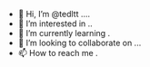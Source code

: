 - 👋 Hi, I’m @tedltt ....
- 👀 I’m interested in ..
- 🌱 I’m currently learning .
- 💞️ I’m looking to collaborate on ...
- 📫 How to reach me .

<!---
tedltt/tedltt is a ✨ special ✨ repository because its `README.md` (this file) appears on your GitHub profile.
You can click the Preview link to take a look at your changes.
--->
